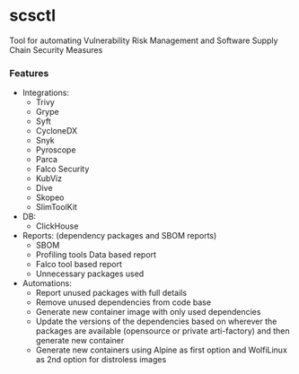 # scsctl
Tool for automating Vulnerability Risk Management and Software Supply Chain Security Measures

### Features
- Integrations:
	- Trivy
	- Grype
	- Syft
	- CycloneDX
	- Snyk
	- Pyroscope
	- Parca
	- Falco Security
	- KubViz
	- Dive
	- Skopeo
	- SlimToolKit 
- DB:
	- ClickHouse
- Reports: (dependency packages and SBOM reports)
	- SBOM
	- Profiling tools Data based report
	- Falco tool based report
	- Unnecessary packages used
- Automations:
	- Report unused packages with full details 
	- Remove unused dependencies from code base 
	- Generate new container image with only used dependencies 
	- Update the versions of the dependencies based on wherever the packages are available (opensource or private arti-factory) and then generate new container
	- Generate new containers using Alpine as first option and WolfiLinux as 2nd option for distroless images


